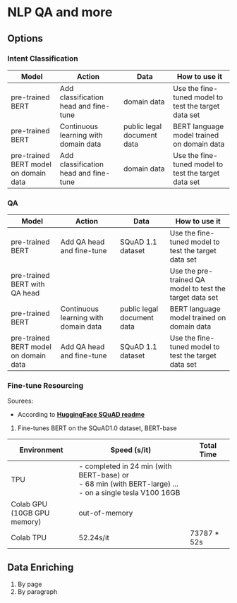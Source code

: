 # NLP QA and more

## Options
### Intent Classification
| Model | Action | Data | How to use it |
| ----- | ---- | ---- | ------ |
| pre-trained BERT | Add classification head and fine-tune | domain data | Use the fine-tuned model to test the target data set |
| pre-trained BERT | Continuous learning with domain data | public legal document data | BERT language model trained on domain data |
| pre-trained BERT model on domain data |  Add classification head and fine-tune | domain data | Use the fine-tuned model to test the target data set |

### QA
| Model | Action | Data | How to use it |
| ----- | ---- | ---- | ------ |
| pre-trained BERT | Add QA head and fine-tune | SQuAD 1.1 dataset | Use the fine-tuned model to test the target data set |
| pre-trained BERT with QA head | | | Use the pre-trained QA model to test the target data set |
| pre-trained BERT | Continuous learning with domain data | public legal document data | BERT language model trained on domain data |
| pre-trained BERT model on domain data |  Add QA head and fine-tune | SQuAD 1.1 dataset | Use the fine-tuned model to test the target data set |

### Fine-tune Resourcing
Sourees:
- According to [**HuggingFace SQuAD readme**](https://github.com/huggingface/transformers/tree/master/examples/question-answering)

1. Fine-tunes BERT on the SQuAD1.0 dataset, BERT-base

| Environment | Speed (s/it) | Total Time |
| ----------- | ------------ | ---------- |
| TPU | - completed in 24 min (with BERT-base) or <br>- 68 min (with BERT-large) ...<br>- on a single tesla V100 16GB | |
| Colab GPU<br>(10GB GPU memory) | out-of-memory | |
| Colab TPU | 52.24s/it | 73787 * 52s |

        
## Data Enriching
1. By page
2. By paragraph
